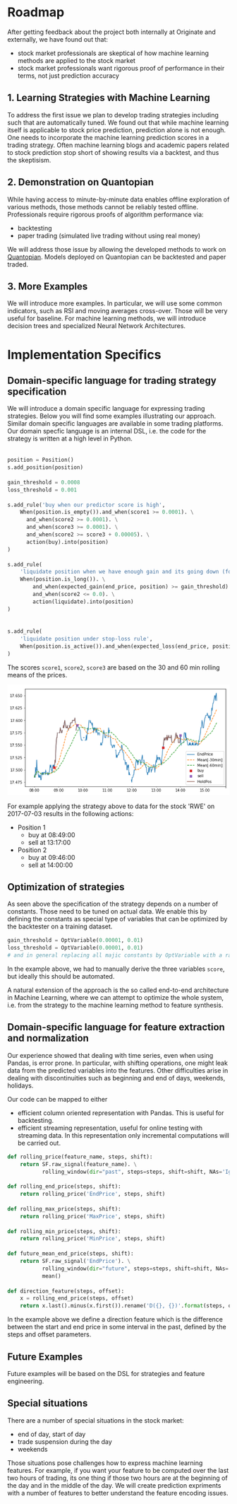 # Roadmap

After getting feedback about the project both internally at Originate and externally, we have found out that:

- stock market professionals are skeptical of how machine learning methods are applied to the stock market
- stock market professionals want rigorous proof of performance in their terms, not just prediction accuracy

## 1. Learning Strategies with Machine Learning

To address the first issue we plan to develop trading strategies including such that are automatically tuned.
We found out that while machine learning itself is applicable to stock price prediction, prediction alone is not enough.
One needs to incorporate the machine learning prediction scores in a trading strategy. Often machine learning blogs 
and academic papers related to stock prediction stop short of showing results via a backtest, and thus the skeptisism.

## 2. Demonstration on Quantopian

While having access to minute-by-minute data enables offline exploration of various methods, those methods cannot be reliably tested offline. Professionals require rigorous proofs of algorithm performance via:

- backtesting
- paper trading (simulated live trading without using real money)

We will address those issue by allowing the developed methods to work on [Quantopian](https://www.quantopian.com/).
Models deployed on Quantopian can be backtested and paper traded.

## 3. More Examples

We will introduce more examples. In particular, we will use some common indicators, such as RSI and moving averages cross-over. Those will be very useful for baseline. For machine learning methods, we will introduce decision trees and specialized
Neural Network Architectures.

# Implementation Specifics

## Domain-specific language for trading strategy specification

We will introduce a domain specific language for expressing trading strategies. Below you will find some examples illustrating our approach. Similar domain specific languages are available in some trading platforms.
Our domain specfic language is an internal DSL, i.e. the code for the strategy is written at a high level in Python.

```python

position = Position()
s.add_position(position)

gain_threshold = 0.0008
loss_threshold = 0.001

s.add_rule('buy when our predictor score is high',
    When(position.is_empty()).and_when(score1 >= 0.0001). \
      and_when(score2 >= 0.0001). \
      and_when(score3 >= 0.0001). \
      and_when(score2 >= score3 + 0.00005). \
      action(buy).into(position)
)

s.add_rule(
    'liquidate position when we have enough gain and its going down (for long pos)',
    When(position.is_long()). \
        and_when(expected_gain(end_price, position) >= gain_threshold). \
        and_when(score2 <= 0.0). \
        action(liquidate).into(position)
)


s.add_rule(
    'liquidate position under stop-loss rule',
    When(position.is_active()).and_when(expected_loss(end_price, position) >= loss_threshold).action(liquidate).into(position)
)
```

The scores `score1`, `score2`, `score3` are based on the 30 and 60 min rolling means of the prices.

![Prediction & Strategy](diagrams/basic-strategy.png)

For example applying the strategy above to data for the stock 'RWE' on 2017-07-03 results in the following actions:

- Position 1
  - buy at 08:49:00
  - sell at 13:17:00
- Position 2
  - buy at 09:46:00
  - sell at 14:00:00

## Optimization of strategies

As seen above the specification of the strategy depends on a number of constants. Those need to be tuned on actual data.
We enable this by defining the constants as special type of variables that can be optimized by the backtester on a training dataset.

```python
gain_threshold = OptVariable(0.00001, 0.01)
loss_threshold = OptVariable(0.00001, 0.01)
# and in general replacing all majic constants by OptVariable with a range
```

In the example above, we had to manually derive the three variables `score`, but ideally this should be automated.

A natural extension of the approach is the so called end-to-end architecture in Machine Learning, where we can attempt to 
optimize the whole system, i.e. from the strategy to the machine learning method to feature synthesis.

## Domain-specific language for feature extraction and normalization

Our experience showed that dealing with time series, even when using Pandas, is error prone.
In particular, with shifting operations, one might leak data from the predicted variables into the features.
Other difficulties arise in dealing with discontinuities such as beginning and end of days, weekends, holidays.

Our code can be mapped to either
- efficient column oriented representation with Pandas. This is useful for backtesting.
- efficient streaming representation, useful for online testing with streaming data. In this representation only incremental computations will be carried out.

```python
def rolling_price(feature_name, steps, shift):
    return SF.raw_signal(feature_name). \
           rolling_window(dir="past", steps=steps, shift=shift, NAs='Ignore')

def rolling_end_price(steps, shift):
    return rolling_price('EndPrice', steps, shift)

def rolling_max_price(steps, shift):
    return rolling_price('MaxPrice', steps, shift)

def rolling_min_price(steps, shift):
    return rolling_price('MinPrice', steps, shift)

def future_mean_end_price(steps, shift):
    return SF.raw_signal('EndPrice'). \
           rolling_window(dir="future", steps=steps, shift=shift, NAs='Ignore'). \
           mean()

def direction_feature(steps, offset):
    x = rolling_end_price(steps, offset)
    return x.last().minus(x.first()).rename('D({}, {})'.format(steps, offset))
```

In the example above we define a direction feature which is the difference between the start and end price in some interval
in the past, defined by the steps and offset parameters.

## Future Examples

Future examples will be based on the DSL for strategies and feature engineering.

## Special situations

There are a number of special situations in the stock market:

- end of day, start of day
- trade suspension during the day
- weekends

Those situations pose challenges how to express machine learning features. For example, if you want your feature to be computed over the last two hours of trading, its one thing if those two hours are at the beginning of the day and in the middle of the day. We will create prediction expriments with a number of features to better understand the feature encoding issues.
